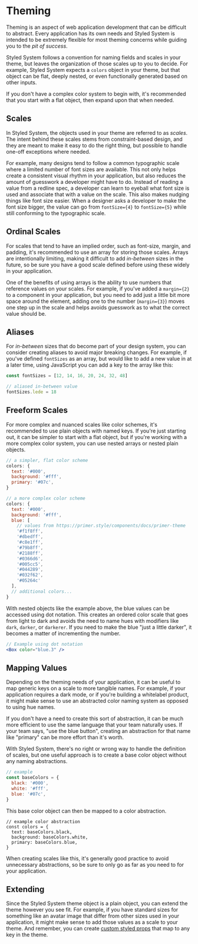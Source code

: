 # Theming

Theming is an aspect of web application development that can be difficult to abstract.
Every application has its own needs and Styled System is intended to be extremely flexible
for most theming concerns while guiding you to the _pit of success_.

Styled System follows a convention for naming fields and scales in your theme,
but leaves the organization of those scales up to you to decide.
For example, Styled System expects a `colors` object in your theme,
but that object can be flat, deeply nested, or even functionally generated based on other inputs.

If you don't have a complex color system to begin with, it's recommended that you start with a flat object,
then expand upon that when needed.

## Scales

In Styled System, the objects used in your theme are referred to as _scales_.
The intent behind these scales stems from constraint-based design,
and they are meant to make it easy to do the right thing,
but possible to handle one-off exceptions where needed.

For example, many designs tend to follow a common typographic scale where a limited number of font sizes are available.
This not only helps create a consistent visual rhythm in your application,
but also reduces the amount of guesswork a developer might have to do.
Instead of reading a value from a redline spec, a developer can learn to eyeball what font size is used and associate that with a value on the scale.
This also makes nudging things like font size easier.
When a designer asks a developer to make the font size bigger,
the value can go from `fontSize={4}` to `fontSize={5}` while still conforming to the typographic scale.

## Ordinal Scales

For scales that tend to have an implied order, such as font-size, margin, and padding,
it's recommended to use an array for storing those scales.
Arrays are intentionally limiting, making it difficult to add _in-between_ sizes in the future,
so be sure you have a good scale defined before using these widely in your application.

One of the benefits of using arrays is the ability to use numbers that reference values on your scales.
For example, if you've added a `margin={2}` to a component in your application, but you need to add just a little bit more space around the element, adding one to the number (`margin={3}`) moves one step up in the scale and helps avoids guesswork as to what the correct value should be.

## Aliases

For _in-between_ sizes that do become part of your design system, you can consider creating aliases to avoid major breaking changes.
For example, if you've defined `fontSizes` as an array, but would like to add a new value in at a later time, using JavaScript you can add a key to the array like this:

```js
const fontSizes = [12, 14, 16, 20, 24, 32, 48]

// aliased in-between value
fontSizes.lede = 18
```

<!--
See the [Aliases Guide](/guides/scale-aliases) for more.
-->

## Freeform Scales

For more complex and nuanced scales like color schemes, it's recommended to use plain objects with named keys.
If you're just starting out, it can be simpler to start with a flat object, but if you're working with a more complex color system, you can use nested arrays or nested plain objects.

```js
// a simpler, flat color scheme
colors: {
  text: '#000',
  background: '#fff',
  primary: '#07c',
}
```

```js
// a more complex color scheme
colors: {
  text: '#000',
  background: '#fff',
  blue: [
    // values from https://primer.style/components/docs/primer-theme
    '#f1f8ff',
    '#dbedff',
    '#c8e1ff',
    '#79b8ff',
    '#2188ff',
    '#0366d6',
    '#005cc5',
    '#044289',
    '#032f62',
    '#05264c'
  ],
  // additional colors...
}
```

With nested objects like the example above, the blue values can be accessed using dot notation.
This creates an ordered color scale that goes from light to dark and avoids the need to name hues with modifiers like `dark`, `darker`, or `darkerer`.
If you need to make the blue "just a little darker", it becomes a matter of incrementing the number.

```jsx
// Example using dot notation
<Box color="blue.3" />
```

## Mapping Values

Depending on the theming needs of your application, it can be useful to map generic keys on a scale to more tangible names.
For example, if your application requires a dark mode, or if you're building a whitelabel product, it might make sense to use an abstracted color naming system as opposed to using hue names.

If you don't have a need to create this sort of abstraction, it can be much more efficient to use the same language that your team naturally uses. If your team says, "use the blue button", creating an abstraction for that name like "primary" can be more effort than it's worth.

With Styled System, there's no right or wrong way to handle the definition of scales, but one useful approach is to create a base color object without any naming abstractions.

```js
// example
const baseColors = {
  black: '#000',
  white: '#fff',
  blue: '#07c',
}
```

This base color object can then be mapped to a color abstraction.

```
// example color abstraction
const colors = {
  text: baseColors.black,
  background: baseColors.white,
  primary: baseColors.blue,
}
```

When creating scales like this, it's generally good practice to avoid unnecessary abstractions, so be sure to only go as far as you need to for your application.

## Extending

Since the Styled System theme object is a plain object, you can extend the theme however you see fit.
For example, if you have standard sizes for something like an avatar image that differ from other sizes used in your application,
it might make sense to add those values as a scale to your theme.
And remember, you can create [custom styled props](/custom-props) that map to any key in the theme.
